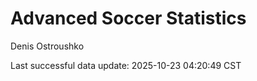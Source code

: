 # Advanced Soccer Statistics
Denis Ostroushko

<!-- gfm -->

Last successful data update: 2025-10-23 04:20:49 CST
